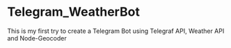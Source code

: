 # Telegram_WeatherBot
This is my first try to create a Telegram Bot using Telegraf API, Weather API and Node-Geocoder
